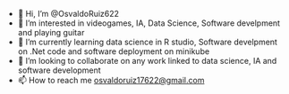 - 👋 Hi, I’m @OsvaldoRuiz622
- 👀 I’m interested in videogames, IA, Data Science, Software develpment and playing guitar
- 🌱 I’m currently learning data science in R studio, Software develpment on .Net code and software deployment on minikube
- 💞️ I’m looking to collaborate on any work linked to data science, IA and software development
- 📫 How to reach me osvaldoruiz17622@gmail.com

<!---
OsvaldoRuiz622/OsvaldoRuiz622 is a ✨ special ✨ repository because its `README.md` (this file) appears on your GitHub profile.
You can click the Preview link to take a look at your changes.
--->
